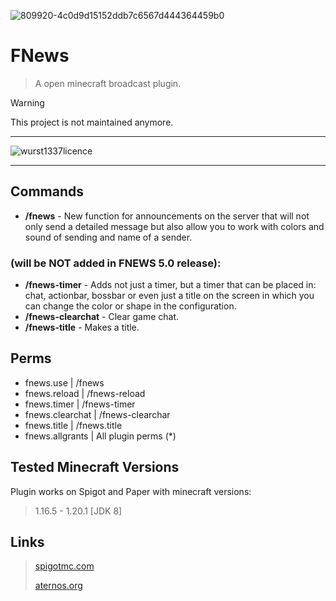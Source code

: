 ![809920-4c0d9d15152ddb7c6567d444364459b0](https://github.com/user-attachments/assets/ac1fd7a8-50cf-4311-b985-0e3f74712981)

# FNews
> A open minecraft broadcast plugin.

> [!WARNING]
> This project is not maintained anymore.

---

![wurst1337licence](https://img.shields.io/badge/Under%20wurst1337%20licence-8A2BE2?logoColor=white)

---

## Commands
- **/fnews** - New function for announcements on the server that will not only send a detailed message but also allow you to work with colors and sound of sending and name of a sender.​
### **(will be NOT added in FNEWS 5.0 release):​**
- **/fnews-timer** - Adds not just a timer, but a timer that can be placed in: chat, actionbar, bossbar or even just a title on the screen in which you can change the color or shape in the configuration.​
- **/fnews-clearchat** - Clear game chat.
- **/fnews-title**  - Makes a title.
## Perms
- fnews.use    | /fnews
- fnews.reload | /fnews-reload
- fnews.timer  | /fnews-timer
- fnews.clearchat | /fnews-clearchar
- fnews.title | /fnews.title
- fnews.allgrants | All plugin perms (*)
## Tested Minecraft Versions
Plugin works on Spigot and Paper with minecraft versions:
> 1.16.5 - 1.20.1 [JDK 8]
## Links
> [spigotmc.com](https://www.spigotmc.org/resources/fnews.114530/)
> 
> [aternos.org](https://aternos.org/addons/a/spigot/114530)
